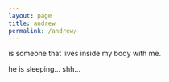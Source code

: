 ```yaml
---
layout: page
title: andrew
permalink: /andrew/
--- 
```


is someone that lives inside my body with me. 

he is sleeping... shh...